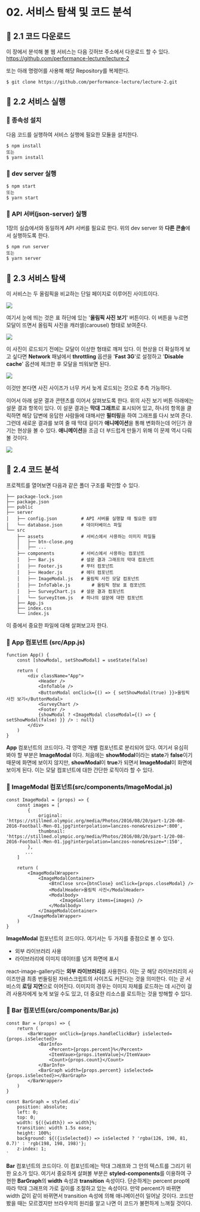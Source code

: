 # 02. 서비스 탐색 및 코드 분석
## 📌 2.1 코드 다운로드
이 장에서 분석해 볼 웹 서비스는 다음 깃허브 주소에서 다운로드 할 수 있다.
https://github.com/performance-lecture/lecture-2

또는 아래 명령어를 사용해 해당 Repository를 복제한다.
``` 
$ git clone https://github.com/performance-lecture/lecture-2.git
```


## 📌 2.2 서비스 실행
### 📎 종속성 설치
다음 코드를 실행하여 서비스 실행에 필요한 모듈을 설치한다.
```
$ npm install
또는
$ yarn install
```

### 📎 dev server 실행
```
$ npm start
또는
$ yarn start
```

### 📎 API 서버(json-server) 실행
1장의 실습에서와 동일하게 API 서버를 필요로 한다.
위의 dev server 와 **다른 콘솔**에서 실행하도록 한다.
```
$ npm run server
또는
$ yarn server
```


## 📌 2.3 서비스 탐색
이 서비스는 두 올림픽을 비교하는 단일 페이지로 이루어진 사이트이다. 

![](02_%E1%84%89%E1%85%A5%E1%84%87%E1%85%B5%E1%84%89%E1%85%B3-%E1%84%90%E1%85%A1%E1%86%B7%E1%84%89%E1%85%A2%E1%86%A8-%E1%84%86%E1%85%B5%E1%86%BE-%E1%84%8F%E1%85%A9%E1%84%83%E1%85%B3-%E1%84%87%E1%85%AE%E1%86%AB%E1%84%89%E1%85%A5%E1%86%A8/F88CA830-D539-490A-B63E-B0E7BBEEA592.png)

여기서 눈에 띄는 것은 표 하단에 있는 '**올림픽 사진 보기**' 버튼이다. 
이 버튼을 누르면 모달이 뜨면서 올림픽 사진을 캐러셀(carousel) 형태로 보여준다.

![](02_%E1%84%89%E1%85%A5%E1%84%87%E1%85%B5%E1%84%89%E1%85%B3-%E1%84%90%E1%85%A1%E1%86%B7%E1%84%89%E1%85%A2%E1%86%A8-%E1%84%86%E1%85%B5%E1%86%BE-%E1%84%8F%E1%85%A9%E1%84%83%E1%85%B3-%E1%84%87%E1%85%AE%E1%86%AB%E1%84%89%E1%85%A5%E1%86%A8/20521338-4578-4F8B-80C9-4701BDA8AF85.png)

이 사진이 로드되기 전에는 모달이 이상한 형태로 깨져 있다. 이 현상을 더 확실하게 보고 싶다면 **Network** 패널에서 **throttling** 옵션을 '**Fast 3G**'로 설정하고 '**Disable cache**' 옵션에 체크한 후 모달을 띄워보면 된다.

![](02_%E1%84%89%E1%85%A5%E1%84%87%E1%85%B5%E1%84%89%E1%85%B3-%E1%84%90%E1%85%A1%E1%86%B7%E1%84%89%E1%85%A2%E1%86%A8-%E1%84%86%E1%85%B5%E1%86%BE-%E1%84%8F%E1%85%A9%E1%84%83%E1%85%B3-%E1%84%87%E1%85%AE%E1%86%AB%E1%84%89%E1%85%A5%E1%86%A8/Screenshot%202023-05-10%20at%2022.43.10.png)

이것만 본다면 사진 사이즈가 너무 커서 늦게 로드되는 것으로 추측 가능하다.


이어서 아래 설문 결과 콘텐츠를 이어서 살펴보도록 한다.
위의 사진 보기 버튼 아래에는 설문 결과 항목이 있다. 이 설문 결과는 **막대 그래프**로 표시되어 있고, 하나의 항목을 클릭하면 해당 답변에 응답한 사람들에 대해서만 **필터링**을 하여 그래프를 다시 보여 준다. 
그런데 새로운 결과를 보여 줄 때 막대 길이가 **애니메이션**을 통해 변화하는데 어딘가 끊기는 현상을 볼 수 있다. **애니메이션**을 조금 더 부드럽게 만들기 위해 이 문제 역시 다뤄볼 것이다.

![](02_%E1%84%89%E1%85%A5%E1%84%87%E1%85%B5%E1%84%89%E1%85%B3-%E1%84%90%E1%85%A1%E1%86%B7%E1%84%89%E1%85%A2%E1%86%A8-%E1%84%86%E1%85%B5%E1%86%BE-%E1%84%8F%E1%85%A9%E1%84%83%E1%85%B3-%E1%84%87%E1%85%AE%E1%86%AB%E1%84%89%E1%85%A5%E1%86%A8/58F89B63-3667-416F-AC8F-3476316D780D.png)



## 📌 2.4 코드 분석
프로젝트를 열어보면 다음과 같은 폴더 구조를 확인할 수 있다.
```
├── package-lock.json
├── package.json
├── public
├── server
│   ├── config.json			# API 서버를 실행할 때 필요한 설정
│   └── database.json		# 데이터베이스 파일
└── src
    ├── assets				# 서비스에서 사용하는 이미지 파일들
    │   ├── btn-close.png
    │   ├── ...
    ├── components			# 서비스에서 사용하는 컴포넌트
    │   ├── Bar.js			# 설문 결과 그래프의 막대 컴포넌트
    │   ├── Footer.js		# 푸터 컴포넌트
    │   ├── Header.js		# 헤더 컴포넌트
    │   ├── ImageModal.js	# 올림픽 사진 모달 컴포넌트
    │   ├── InfoTable.js		# 올림픽 정보 표 컴포넌트
    │   ├── SurveyChart.js	# 설문 결과 컴포넌트
    │   └── SurveyItem.js	# 하나의 설문에 대한 컴포넌트
    ├── App.js
    ├── index.css
    └── index.js
```

이 중에서 중요한 파일에 대해 살펴보고자 한다.

### 📎 App 컴포넌트 (src/App.js)
```
function App() {
    const [showModal, setShowModal] = useState(false)

    return (
        <div className="App">
            <Header />
            <InfoTable />
            <ButtonModal onClick={() => { setShowModal(true) }}>올림픽 사진 보기</ButtonModal>
            <SurveyChart />
            <Footer />
            {showModal ? <ImageModal closeModal={() => { setShowModal(false) }} /> : null}
        </div>
    )
}
```

**App** 컴포넌트의 코드이다. 각 영역은 개별 컴포넌트로 분리되어 있다. 여기서 유심히 봐야 할 부분은 **ImageModal** 이다.
처음에는 **showModal**이라는 **state**가 **false**이기 때문에 화면에 보이지 않지만, **showModal**이 **true**가 되면서 **ImageModal**이 화면에 보이게 된다. 이는 모달 컴포넌트에 대한 간단한 로직이라 할 수 있다.


### 📎 ImageModal 컴포넌트(src/components/ImageModal.js)
```
const ImageModal = (props) => {
    const images = [
        {
            original: 'https://stillmed.olympic.org/media/Photos/2016/08/20/part-1/20-08-2016-Football-Men-01.jpg?interpolation=lanczos-none&resize=*:800',
            thumbnail: 'https://stillmed.olympic.org/media/Photos/2016/08/20/part-1/20-08-2016-Football-Men-01.jpg?interpolation=lanczos-none&resize=*:150',
        },
       ...
    ]

    return (
        <ImageModalWrapper>
            <ImageModalContainer>
                <BtnClose src={btnClose} onClick={props.closeModal} />
                <ModalHeader>올림픽 사진</ModalHeader>
                <Modalbody>
                    <ImageGallery items={images} />
                </Modalbody>
            </ImageModalContainer>
        </ImageModalWrapper>
    )
}

```

**ImageModal** 컴포넌트의 코드이다. 여기서는 두 가지를 중점으로 볼 수 있다.
- 외부 라이브러리 사용
- 라이브러리에 이미지 데이터를 넘겨 화면에 표시

react-image-gallery라는 **외부 라이브러리**를 사용한다. 이는 곳 해당 라이브러리의 사이즈만큼 최종 번들링된 자바스크립트의 사이즈도 커진다는 것을 의미한다. 이는 곧 서비스의 **로딩 지연**으로 이어진다. 
이미지의 경우는 이미지 자체를 로드하는 데 시간이 걸려 사용자에게 늦게 보일 수도 있고, 더 중요한 리소스를 로드하는 것을 방해할 수 있다. 


### 📎 Bar 컴포넌트(src/components/Bar.js)
```
const Bar = (props) => {
    return (
        <BarWrapper onClick={props.handleClickBar} isSelected={props.isSelected}>
            <BarInfo>
                <Percent>{props.percent}%</Percent>
                <ItemVaue>{props.itemValue}</ItemVaue>
                <Count>{props.count}</Count>
            </BarInfo>
            <BarGraph width={props.percent} isSelected={props.isSelected}></BarGraph>
        </BarWrapper>
    )
}

const BarGraph = styled.div`
    position: absolute;
    left: 0;
    top: 0;
    width: ${({width}) => width}%;
    transition: width 1.5s ease;
    height: 100%;
    background: ${({isSelected}) => isSelected ? 'rgba(126, 198, 81, 0.7)' : 'rgb(198, 198, 198)'};
    z-index: 1;
`
```

**Bar** 컴포넌트의 코드이다. 이 컴포넌트에는 막대 그래프와 그 안의 텍스트를 그리기 위한 요소가 있다. 여기서 중요하게 살펴볼 부분은 **styled-components**를 이용하여 구현한 **BarGraph**의 **width** 속성과 **transition** 속성이다. 단순하게는 percent prop에 따라 막대 그래프의 가로 길이를 조절하고 있는 속성이다.
만약 percent가 바뀌면 width 값이 같이 바뀌면서 transition 속성에 의해 애니메이션이 일어날 것이다. 
코드만 봤을 때는 모르겠지만 브라우저의 원리를 알고 나면 이 코드가 불편하게 느껴질 것이다.
